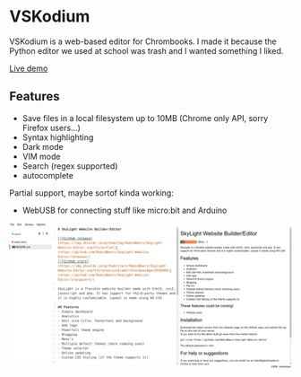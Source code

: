 # VSKodium

VSKodium is a web-based editor for Chrombooks. I made it because the Python editor we used at school was trash and I wanted something I liked. 

[Live demo](https://www.geheimesite.nl/library/projects/VSKodium)

## Features

- Save files in a local filesystem up to 10MB (Chrome only API, sorry Firefox users...)
- Syntax highlighting
- Dark mode
- VIM mode
- Search (regex supported)
- autocomplete

Partial support, maybe sortof kinda working:

- WebUSB for connecting stuff like micro:bit and Arduino

![Screenshot](screenshot.png)